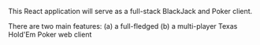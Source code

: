 This React application will serve as a full-stack BlackJack and Poker client.

There are two main features: 
  (a) a full-fledged 
  (b) a multi-player Texas Hold'Em Poker web client
